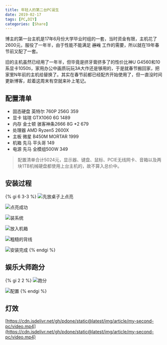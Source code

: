 ```yaml
---
title: 年轻人的第二台PC诞生
date: 2019-02-17
tags: [PC,DIY]
categories: [Share]
---
```

博主的第一台主机是17年6月份大学毕业时组的一套，当时资金有限，主机花了2600元，服役了一年半，由于性能不能满足 <s>游戏</s> 工作的需要，所以就在19年春节前又配了一套。

<!--more-->

旧的主机虽然已经用了一年半，但毕竟是挤牙膏挤多了的性价比神U G4560和10系显卡1050ti，家用办公中画质玩玩3A大作还是够用的，于是就春节搬回家，把家里N年前的主机给替换了。其实在春节前都已经配齐开始使用了，但一直没时间更新博客，趁着这周末有空就来补上笔记。

## 配置清单
- 固态硬盘 英特尔 760P 256G  359
- 显卡 铭瑄 GTX1060 6G  1489
- 内存 金士顿 骇客神条2666 8G *2 679
- 处理器 AMD Ryzen5 2600X
- 主板 微星 B450M MORTAR  1999
- 机箱 先马 平头哥 149
- 电源 先马 全模组500W 349

> 配置清单合计5024元，显示器、键盘、鼠标、PCIE无线网卡、音箱以及两块1TB机械硬盘都使用上台主机的，故不算入总价中。

## 安装过程
{% gi 6 3-3 %}
![先放桌子上点亮](https://cdn.jsdelivr.net/gh/pdone/static@latest/img/article/my-second-pc/1.jpg)

![点亮成功](https://cdn.jsdelivr.net/gh/pdone/static@latest/img/article/my-second-pc/2.jpg)

![装系统](https://cdn.jsdelivr.net/gh/pdone/static@latest/img/article/my-second-pc/3.jpg)

![放入机箱](https://cdn.jsdelivr.net/gh/pdone/static@latest/img/article/my-second-pc/4.jpg)

![粗糙的背线](https://cdn.jsdelivr.net/gh/pdone/static@latest/img/article/my-second-pc/5.jpg)

![安装完成](https://cdn.jsdelivr.net/gh/pdone/static@latest/img/article/my-second-pc/6.jpg)
{% endgi %}
## 娱乐大师跑分
{% gi 2 2 %}
![跑分](https://cdn.jsdelivr.net/gh/pdone/static@latest/img/article/my-second-pc/8.png)

![配置](https://cdn.jsdelivr.net/gh/pdone/static@latest/img/article/my-second-pc/9.png)
{% endgi %}
## 灯效
[https://cdn.jsdelivr.net/gh/pdone/static@latest/img/article/my-second-pc/video.mp4](https://cdn.jsdelivr.net/gh/pdone/static@latest/img/article/my-second-pc/video.mp4)
